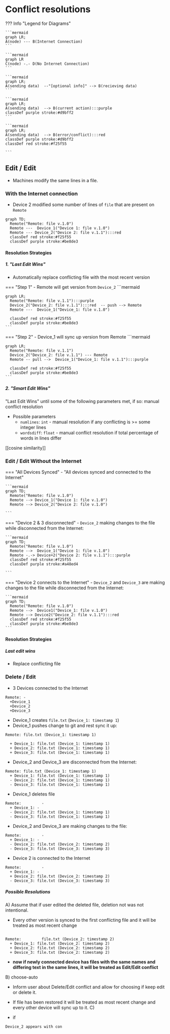 # Conflict resolutions

??? Info "Legend for Diagrams"

    ```mermaid
    graph LR;
    A(node) --- B(Internet Connection)
    ```
  
    ```mermaid
    graph LR
    C(node) -.- D(No Internet Connection)
    ```    

    ```mermaid
    graph LR;
    A(sending data)  --"[optional info]" --> B(recieving data)
    ```

    ```mermaid
    graph LR;
    A(sending data)  --> B(current action):::purple
    classDef purple stroke:#d9bff2
    ```    

    ```mermaid
    graph LR;
    A(sending data)  --> B(error/conflict):::red
    classDef purple stroke:#d9bff2
    classDef red stroke:#f25f55

    ```    

## Edit / Edit 

- Machines modify the same lines in a file.

### With the Internet connection

- Device 2 modified some number of lines of `file` that are present on `Remote` 

```mermaid
graph TD;
  Remote("Remote: file v.1.0")  
  Remote ---  Device_1("Device 1: file v.1.0")
  Remote --- Device_2("Device 2: file v.1.1"):::red
  classDef red stroke:#f25f55
  classDef purple stroke:#be8de3
```
    
#### Resolution Strategies

##### 1. "Last Edit Wins"
  - Automatically replace conflicting file with the most recent version

=== "Step 1"
    - Remote will get version from `Device_2`
    ```mermaid

    graph LR;
      Remote("Remote: file v.1.1"):::purple  
      Device_2("Device_2: file v.1.1"):::red  -- push --> Remote 
      Remote ---  Device_1("Device_1: file v.1.0")
     
      classDef red stroke:#f25f55
      classDef purple stroke:#be8de3
    ```

=== "Step 2"
    - Device_1 will sync up version from Remote
    ```mermaid
    
    graph LR;
      Remote("Remote: file v.1.1")
      Device_2("Device_2: file v.1.1") --- Remote 
      Remote -- pull -->  Device_1("Device_1: file v.1.1"):::purple
     
      classDef red stroke:#f25f55
      classDef purple stroke:#be8de3
    ```
##### 2. "Smart Edit Wins"

"Last Edit Wins" until some of the following parameters met, if so: manual conflict resolution

  - Possible parameters
    - `numlines`: `int` - manual resolution if any conflicting is >= some integer lines
    - `wordsdiff`: `float` - manual conflict resolution if total percentage of words in lines differ
  
  [[cosine similarity]]



### Edit / Edit Without the Internet

=== "All Devices Synced"
    - "All devices synced and connected to the Internet"

    ```mermaid
    graph TD;
      Remote("Remote: file v.1.0") 
      Remote --> Device_1("Device 1: file v.1.0") 
      Remote --> Device_2("Device 2: file v.1.0")

    ```
 
=== "Device 2 & 3 disconnected"
    - `Device_2` making changes to the file while disconnected from the Internet:

    ```mermaid
    graph TD;
      Remote("Remote: file v.1.0") 
      Remote -->  Device_1("Device 1: file v.1.0")
      Remote -.-> Device+2("Device 2: file v.1.1"):::purple
      classDef red stroke:#f25f55
      classDef purple stroke:#a48ed4

    ```
=== "Device 2 connects to the Internet"
    - `Device_2` and `Device_3` are making changes to the file while disconnected from the Internet:

    ```mermaid
    graph TD;
      Remote("Remote: file v.1.0") 
      Remote -->  Device1("Device_1: file v.1.0")
      Remote --> Device2("Device_2: file v.1.1"):::red
      classDef red stroke:#f25f55
      classDef purple stroke:#be8de3
    ```

#### Resolution Strategies

##### Last edit wins

- Replace conflicting file

  


### Delete / Edit

- 3 Devices connected to the Internet

```
Remote: -
  +Device_1
  +Device_2
  +Device_3
```
- Device_1 creates `file.txt` (`Device_1: timestamp 1`)
- Device_1 pushes change to git and rest sync it up:
```
Remote: file.txt (Device_1: timestamp 1)

  + Device_1: file.txt (Device_1: timestamp 1)
  + Device_2: file.txt (Device_1: timestamp 1)
  + Device_3: file.txt (Device_1: timestamp 1)
```
- Device_2 and Device_3 are disconnected from the Internet:
```
Remote: file.txt (Device_1: timestamp 1)
  + Device_1: file.txt (Device_1: timestamp 1)
  - Device_2: file.txt (Device_1: timestamp 1)
  - Device_3: file.txt (Device_1: timestamp 1)
```
- Device_1 deletes file
```
Remote:         -
  + Device_1: -
  - Device_2: file.txt (Device_1: timestamp 1)
  - Device_3: file.txt (Device_1: timestamp 1)
```

- Device_2 and Device_3 are making changes to the file:
```
Remote:         -
  + Device_1: -
  - Device_2: file.txt (Device_2: timestamp 2)
  - Device_3: file.txt (Device_3: timestamp 3)
```
- Device 2 is connected to the Internet
```
Remote:         -
  + Device_1: -
  + Device_2: file.txt (Device_2: timestamp 2)
  - Device_3: file.txt (Device_3: timestamp 3)
```


##### Possible Resolutions

A) Assume that if user edited the deleted file, deletion not was not intentional.
- Every other version is synced to the first conflicting file and it will be treated as most recent change
```

Remote:         file.txt (Device_2: timestamp 2)
  + Device_1: file.txt (Device_2: timestamp 2)
  + Device_2: file.txt (Device_2: timestamp 2)
  + Device_3: file.txt (Device_2: timestamp 2)
```
- **now if newly connected device has files with the same names and differing text in the same lines, it will be treated as Edit/Edit conflict** 




B) choose-auto
 - Inform user about Delete/Edit conflict and allow for choosing if keep edit or delete it. 
 - If file has been restored it will be treated as most recent change and every other device will sync up to it. 
C)

- if 
```
Device_2 appears with con
```